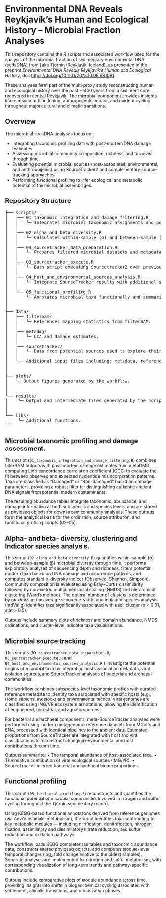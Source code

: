 # Environmental DNA Reveals Reykjavík’s Human and Ecological History – Microbial Fraction Analyses

This repository contains the R scripts and associated workflow used for the analysis of the microbial fraction of sedimentary environmental DNA (sedaDNA) from Lake Tjörnin (Reykjavík, Iceland), as presented in the preprint *Environmental DNA Reveals Reykjavík’s Human and Ecological History*, doi: https://doi.org/10.1101/2025.10.08.681091.


These analyses form part of the multi-proxy study reconstructing human and ecological history over the past ~1400 years from a sediment core recovered in central Reykjavík. The microbial component provides insights into ecosystem functioning, anthropogenic impact, and nutrient cycling throughout major cultural and climatic transitions.


## Overview

The microbial sedaDNA analyses focus on:
- Integrating taxonomic profiling data with post-mortem DNA damage estimates.
- Assessing microbial community composition, richness, and turnover through time.
- Evaluating potential microbial sources (host-associated, environmental, and anthropogenic) using SourceTracker2 and complementary source-tracking approaches.
- Performing functional profiling to infer ecological and metabolic potential of the microbial assemblages.


## Repository Structure

<pre lang="markdown">
├── scripts/
│   ├── 01_taxonomic_integration_and_damage_filtering.R
│   │   └─ Integrates microbial taxonomic assignments and post-mortem DNA damage patterns.
│   │
│   ├── 02_alpha_and_beta_diversity.R
│   │   └─ Calculates within-sample (α) and between-sample (β) diversity, NMDS, Indval, etc.
│   │
│   ├── 03_sourcetracker_data_preparation.R
│   │   └─ Prepares filtered microbial datasets and metadata for SourceTracker2 source–sink modelling.
│	│
│   ├── 03_sourcetracker_execute.R
│   │   └─ Bash script executing Sourcetracker2 over previously generated files.
│   │
│   ├── 04_host_and_environmental_sources_analysis.R
│   │   └─ Integrate SourceTracker results with additional source-tracking approaches.
│   │
│   └── 05_functional_profiling.R
│       └─ Annotates microbial taxa functionally and summarizes temporal shifts in ecological functions.
│
│
├── data/
│   ├── filterbam/
│   │   └─ References mapping statistics from filterBAM.
│   │
│   ├── metadmg/
│   │   └─ LCA and damage estimates.
│   │
│   ├── sourcetracker/
│   │   └─ Data from potential sources used to explore their potential contribution into sink samples.
│   │
│   └── Additional input files including: metadata, references' functional annotation, isolation source for selected reference, etc.
│
│
├── plots/
│   └─ Output figures generated by the workflow.
│
│
└── results/
│    └─ Output and intermediate files generated by the scripts (e.g., filtered tables, Sourcetracker results).
│
│
└── libs/
     └─ Additional functions.
```
</pre>




## Microbial taxonomic profiling and damage assessment.

This script (```01_taxonomic_integration_and_damage_filtering.R```) combines filterBAM outputs with post-mortem damage estimates from metaDMG, computing Lin’s concordance correlation coefficient (CCC) to evaluate the fit between observed and expected nucleotide misincorporation patterns. Taxa are classified as “Damaged” or “Non-damaged” based on damage parameters, providing a robust filter for distinguishing authentic ancient DNA signals from potential modern contaminants.

The resulting abundance tables integrate taxonomic, abundance, and damage information at both subspecies and species levels, and are stored as phyloseq objects for downstream community analyses.
These outputs form the analytical basis for the ordination, source attribution, and functional profiling scripts (02–05).

## Alpha– and beta- diversity, clustering and Indicator species analysis.

This script (```02_alpha_and_beta_diversity.R```) quantifies within-sample (α) and between-sample (β) microbial diversity through time. It performs exploratory analyses of sequencing depth and richness, filters potential modern taxa based on DNA damage and occurrence patterns, and computes standard α-diversity indices (Observed, Shannon, Simpson). Community composition is evaluated using Bray–Curtis dissimilarity followed by non-metric multidimensional scaling (NMDS) and hierarchical clustering (Ward’s method).
The optimal number of clusters is determined by maximizing the average silhouette width, and indicator species analysis (IndVal.g) identifies taxa significantly associated with each cluster (p < 0.01, stat > 0.5).

Outputs include summary plots of richness and domain abundance, NMDS ordinations, and cluster-level indicator taxa visualizations.


## Microbial source tracking

This scripts (```03_sourcetracker_data_preparation.R```, ```03_sourcetracker_execute.R``` and ```04_host_and_environmental_sources_analysis.R```
) investigate the potential origins of microbial taxa by integrating host-association metadata, viral isolation sources, and SourceTracker analyses of bacterial and archaeal communities.

The workflow combines subspecies-level taxonomic profiles with curated reference metadata to identify taxa associated with specific hosts (e.g., Homo sapiens, livestock) and environmental niches. Viral genomes are classified using IMG/VR ecosystem annotations, allowing the identification of engineered, terrestrial, and aquatic sources.

For bacterial and archaeal components, meta-SourceTracker analyses were performed using modern metagenomic reference datasets from MGnify and ENA, processed with identical pipelines to the ancient data. Estimated proportions from SourceTracker are integrated with host and viral classifications to reconstruct changing environmental and host contributions through time.

Outputs summarize:
	•	The temporal abundance of host-associated taxa.
	•	The relative contribution of viral ecological sources (IMG/VR).
	•	SourceTracker-inferred bacterial and archaeal biome proportions.


## Functional profiling
This script (```05_functional_profiling.R```) reconstructs and quantifies the functional potential of microbial communities involved in nitrogen and sulfur cycling throughout the Tjörnin sedimentary record.

Using KEGG-based functional annotations derived from reference genomes (via Anvi’o estimate-metabolism), the script identifies taxa contributing to key metabolic modules — including nitrification, denitrification, nitrogen fixation, assimilatory and dissimilatory nitrate reduction, and sulfur reduction and oxidation pathways.

The workflow loads KEGG completeness tables and taxonomic abundance data, constructs filtered phyloseq objects, and computes module-level temporal changes (log₂ fold change relative to the oldest samples).
Separate analyses are implemented for nitrogen and sulfur metabolism, with corresponding visualization of long-term trends and pathway-specific contributions.

Outputs include comparative plots of module abundance across time, providing insights into shifts in biogeochemical cycling associated with settlement, climatic transitions, and urbanization phases.